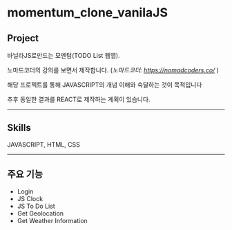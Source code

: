# momentum_clone_vanilaJS

## Project
바닐라JS로만드는 모멘텀(TODO List 웹앱). 

노마드코더의 강의를 보면서 제작합니다. (*노마드코더: https://nomadcoders.co/* )

해당 프로젝트를 통해 JAVASCRIPT의 개념 이해와 숙달하는 것이 목적입니다

추후 동일한 결과를 REACT로 제작하는 계획이 있습니다.
___
## Skills
JAVASCRIPT, HTML, CSS

___
## 주요 기능
- Login
- JS Clock
- JS To Do List
- Get Geolocation
- Get Weather Information